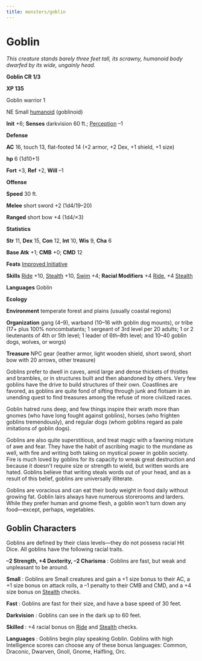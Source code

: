 ```yaml
---
title: monsters/goblin
---
```

# Goblin

_This creature stands barely three feet tall, its scrawny, humanoid body dwarfed by its wide, ungainly head._

**Goblin CR 1/3**

**XP 135**

Goblin warrior 1

NE Small [humanoid](creatureTypes.md#_humanoid) (goblinoid)

**Init** +6; **Senses** darkvision 60 ft.; [Perception](../skills/perception.md#_perception) –1

**Defense**

**AC** 16, touch 13, flat-footed 14 (+2 armor, +2 Dex, +1 shield, +1 size)

**hp** 6 (1d10+1)

**Fort** +3, **Ref** +2, **Will** –1

**Offense**

**Speed** 30 ft.

**Melee** short sword +2 (1d4/19–20)

**Ranged** short bow +4 (1d4/×3)

**Statistics**

**Str** 11, **Dex** 15, **Con** 12, **Int** 10, **Wis** 9, **Cha** 6

**Base Atk** +1; **CMB** +0; **CMD** 12

**Feats** [Improved Initiative](../feats.md#_improved-initiative)

**Skills** [Ride](../skills/ride.md#_ride) +10, [Stealth](../skills/stealth.md#_stealth) +10, [Swim](../skills/swim.md#_swim) +4; **Racial Modifiers** +4 [Ride](../skills/ride.md#_ride), +4 [Stealth](../skills/stealth.md#_stealth)

**Languages** Goblin

**Ecology**

**Environment** temperate forest and plains (usually coastal regions)

**Organization** gang (4–9), warband (10–16 with goblin dog mounts), or tribe (17+ plus 100% noncombatants; 1 sergeant of 3rd level per 20 adults; 1 or 2 lieutenants of 4th or 5th level; 1 leader of 6th–8th level; and 10–40 goblin dogs, wolves, or worgs)

**Treasure** NPC gear (leather armor, light wooden shield, short sword, short bow with 20 arrows, other treasure)

Goblins prefer to dwell in caves, amid large and dense thickets of thistles and brambles, or in structures built and then abandoned by others. Very few goblins have the drive to build structures of their own. Coastlines are favored, as goblins are quite fond of sifting through junk and flotsam in an unending quest to find treasures among the refuse of more civilized races.

Goblin hatred runs deep, and few things inspire their wrath more than gnomes (who have long fought against goblins), horses (who frighten goblins tremendously), and regular dogs (whom goblins regard as pale imitations of goblin dogs).

Goblins are also quite superstitious, and treat magic with a fawning mixture of awe and fear. They have the habit of ascribing magic to the mundane as well, with fire and writing both taking on mystical power in goblin society. Fire is much loved by goblins for its capacity to wreak great destruction and because it doesn't require size or strength to wield, but written words are hated. Goblins believe that writing steals words out of your head, and as a result of this belief, goblins are universally illiterate.

Goblins are voracious and can eat their body weight in food daily without growing fat. Goblin lairs always have numerous storerooms and larders. While they prefer human and gnome flesh, a goblin won't turn down any food—except, perhaps, vegetables.

## Goblin Characters

Goblins are defined by their class levels—they do not possess racial Hit Dice. All goblins have the following racial traits.

**–2 Strength, +4 Dexterity, –2 Charisma** : Goblins are fast, but weak and unpleasant to be around.

**Small** : Goblins are Small creatures and gain a +1 size bonus to their AC, a +1 size bonus on attack rolls, a –1 penalty to their CMB and CMD, and a +4 size bonus on [Stealth](../skills/stealth.md#_stealth) checks.

**Fast** : Goblins are fast for their size, and have a base speed of 30 feet.

**Darkvision** : Goblins can see in the dark up to 60 feet.

**Skilled** : +4 racial bonus on [Ride](../skills/ride.md#_ride) and [Stealth](../skills/stealth.md#_stealth) checks.

**Languages** : Goblins begin play speaking Goblin. Goblins with high Intelligence scores can choose any of these bonus languages: Common, Draconic, Dwarven, Gnoll, Gnome, Halfling, Orc.

